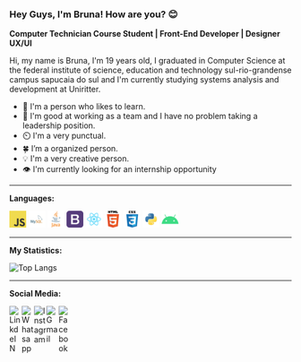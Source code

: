 <!-- About me -->
### Hey Guys, I'm Bruna! How are you? 😊

**Computer Technician Course Student | Front-End Developer | Designer UX/UI** 

Hi, my name is Bruna, I'm 19 years old, I graduated in Computer Science at the federal institute of science, education and technology sul-rio-grandense campus sapucaia do sul and I'm currently studying systems analysis and development at Uniritter. 



- 📓 I'm a person who likes to learn.
- 🤝 I'm good at working as a team and I have no problem taking a leadership position.
- ⏲️ I'm a very punctual.
- 🍀 I’m a organized person.
- 💡 I'm a very creative person.
- 👁️ I'm currently looking for an internship opportunity

-----------
<!-- Languages -->

**Languages:**

<code><img height="30" src="https://raw.githubusercontent.com/github/explore/80688e429a7d4ef2fca1e82350fe8e3517d3494d/topics/javascript/javascript.png"></code>
<code><img height="30" src="https://raw.githubusercontent.com/github/explore/80688e429a7d4ef2fca1e82350fe8e3517d3494d/topics/mysql/mysql.png"></code>
<code><img height="30" src="https://raw.githubusercontent.com/github/explore/80688e429a7d4ef2fca1e82350fe8e3517d3494d/topics/java/java.png"></code>
<code><img height="30" src="https://raw.githubusercontent.com/github/explore/80688e429a7d4ef2fca1e82350fe8e3517d3494d/topics/bootstrap/bootstrap.png"></code>
<code><img height="30" src="https://raw.githubusercontent.com/github/explore/80688e429a7d4ef2fca1e82350fe8e3517d3494d/topics/react/react.png"></code>
<code><img height="30" src="https://raw.githubusercontent.com/github/explore/80688e429a7d4ef2fca1e82350fe8e3517d3494d/topics/html/html.png"></code>
<code><img height="30" src="https://raw.githubusercontent.com/github/explore/80688e429a7d4ef2fca1e82350fe8e3517d3494d/topics/css/css.png"></code>
<code><img height="30" src="https://raw.githubusercontent.com/github/explore/80688e429a7d4ef2fca1e82350fe8e3517d3494d/topics/python/python.png"></code>
<code><img height="30" src="https://raw.githubusercontent.com/github/explore/80688e429a7d4ef2fca1e82350fe8e3517d3494d/topics/android/android.png"></code>

-----------
<!-- Statistics -->

**My Statistics:**

![Top Langs](https://github-readme-stats.vercel.app/api/top-langs/?username=eiBrunaSilva&layout=compact&theme=radical&langs_count=10)

-----------

<!-- Social Media -->

**Social Media:**

<a target="_blank" href="https://www.linkedin.com/in/bruna-nunes-silva/" />
  <img align="left" alt="LinkdeIN" width="22px" src="https://image.flaticon.com/icons/png/512/174/174857.png" />
</a>
<a target="_blank" href="https://api.whatsapp.com/send?phone=5551981380674">
  <img align="left" alt="Whatsapp" width="22px" src="https://logodownload.org/wp-content/uploads/2015/04/whatsapp-logo-1.png" />
</a>
<a target="_blank" href="https://www.instagram.com/eibrunasilvaa/">
  <img align="left" alt="Instagram" width="22px" src="https://upload.wikimedia.org/wikipedia/commons/thumb/a/a5/Instagram_icon.png/2048px-Instagram_icon.png" />
</a>
<a target="_blank" href="mailto:silvabruna.email@gmail.com">
  <img align="left" alt="Gmail" width="22px" src="https://image.flaticon.com/icons/png/512/281/281769.png" />
</a>
<a target="_blank" href="https://www.facebook.com/brunaSilva2304/">
  <img align="left" alt="Facebook" width="22px" src="http://fiqueisemcracha.com.br/wp-content/uploads/2016/11/meu-icone-do-facebook-c%C3%B3pia.png"/>
</a>







